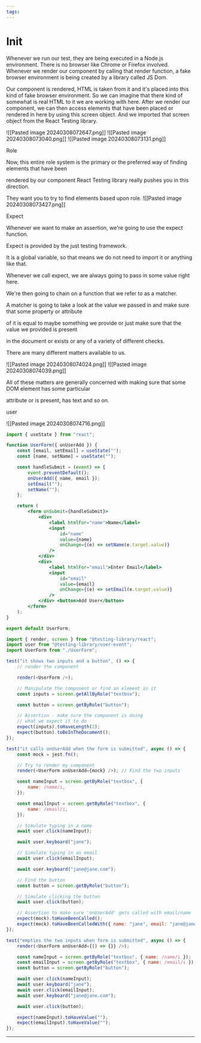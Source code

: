 ```yaml
---
tags:
---
```


# Init

Whenever we run our test, they are being executed in a Node.js environment.
There is no browser like Chrome or Firefox involved.
Whenever we render our component by calling that render function, a fake browser environment is being
created by a library called JS Dom.

Our component is rendered, HTML is taken from it and it's placed into this kind of fake browser environment.
So we can imagine that there kind of somewhat is real HTML to it we are working with here.
After we render our component, we can then access elements that have been placed or rendered in here
by using this screen object.
And we imported that screen object from the React Testing library.

![[Pasted image 20240308072647.png]]
![[Pasted image 20240308073040.png]]
![[Pasted image 20240308073131.png]]

Role

Now, this entire role system is the primary or the preferred way of finding elements that have been

rendered by our component React Testing library really pushes you in this direction.

They want you to try to find elements based upon role.
![[Pasted image 20240308073427.png]]

Expect

Whenever we want to make an assertion, we're going to use the expect function.

Expect is provided by the just testing framework.

It is a global variable, so that means we do not need to import it or anything like that.

Whenever we call expect, we are always going to pass in some value right here.

We're then going to chain on a function that we refer to as a matcher.

A matcher is going to take a look at the value we passed in and make sure that some property or attribute

of it is equal to maybe something we provide or just make sure that the value we provided is present

in the document or exists or any of a variety of different checks.

There are many different matters available to us.

![[Pasted image 20240308074024.png]]
![[Pasted image 20240308074039.png]]

All of these matters are generally concerned with making sure that some DOM element has some particular

attribute or is present, has text and so on.

user

![[Pasted image 20240308074716.png]]

```jsx
import { useState } from "react";

function UserForm({ onUserAdd }) {
	const [email, setEmail] = useState("");
	const [name, setName] = useState("");

	const handleSubmit = (event) => {
		event.preventDefault();
		onUserAdd({ name, email });
		setEmail("");
		setName("");
	};

	return (
		<form onSubmit={handleSubmit}>
			<div>
				<label htmlFor="name">Name</label>
				<input
					id="name"
					value={name}
					onChange={(e) => setName(e.target.value)}
				/>   
			</div>
			<div>
				<label htmlFor="email">Enter Email</label>
				<input
					id="email"
					value={email}
					onChange={(e) => setEmail(e.target.value)}
				/>
			</div> <button>Add User</button> 
		</form>
	);
}

export default UserForm;
```

```js
import { render, screen } from "@testing-library/react";
import user from "@testing-library/user-event";
import UserForm from "./UserForm";

test("it shows two inputs and a button", () => {
	// render the component

	render(<UserForm />);

	// Manipulate the component or find an element in it
	const inputs = screen.getAllByRole("textbox");

	const button = screen.getByRole("button");

	// Assertion - make sure the component is doing
	// what we expect it to do
	expect(inputs).toHaveLength(2);
	expect(button).toBeInTheDocument();
});

test("it calls onUserAdd when the form is submitted", async () => {
	const mock = jest.fn();

	// Try to render my component
	render(<UserForm onUserAdd={mock} />); // Find the two inputs

	const nameInput = screen.getByRole("textbox", {
		name: /name/i,
	});

	const emailInput = screen.getByRole("textbox", {
		name: /email/i,
	});

	// Simulate typing in a name
	await user.click(nameInput);

	await user.keyboard("jane");

	// Simulate typing in an email
	await user.click(emailInput);

	await user.keyboard("jane@jane.com");

	// Find the button
	const button = screen.getByRole("button");

	// Simulate clicking the button
	await user.click(button);

	// Assertion to make sure 'onUserAdd' gets called with email/name
	expect(mock).toHaveBeenCalled();
	expect(mock).toHaveBeenCalledWith({ name: "jane", email: "jane@jane.com" });
});

test("empties the two inputs when form is submitted", async () => {
	render(<UserForm onUserAdd={() => {}} />);

	const nameInput = screen.getByRole("textbox", { name: /name/i });
	const emailInput = screen.getByRole("textbox", { name: /email/i });
	const button = screen.getByRole("button");

	await user.click(nameInput);
	await user.keyboard("jane");
	await user.click(emailInput);
	await user.keyboard("jane@jane.com");

	await user.click(button);

	expect(nameInput).toHaveValue("");
	expect(emailInput).toHaveValue("");
});
```

---
